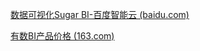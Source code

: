 [数据可视化Sugar BI-百度智能云 (baidu.com)](https://cloud.baidu.com/product/sugar.html)

[有数BI产品价格 (163.com)](https://sf.163.com/price)